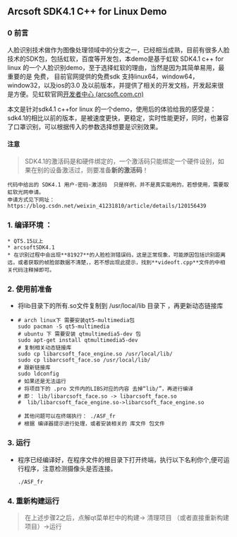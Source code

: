 ## Arcsoft SDK4.1 C++ for Linux Demo

### 0 前言

​	人脸识别技术做作为图像处理领域中的分支之一，已经相当成熟，目前有很多人脸技术的SDK包，包括虹软，百度等开发包，本demo是基于虹软 SDK4.1 c++ for linux 的一个人脸识别demo，至于选择虹软的理由，当然是因为其简单易用，最重要的是 免费， 目前官网提供的免费sdk 支持linux64，window64，window32，以及ios的3.0 及以前版本，并提供了相关的开发文档，开发起来很是方便。见虹软官网[开发者中心 (arcsoft.com.cn)](https://ai.arcsoft.com.cn/ucenter/resource/build/index.html#/addFreesdk/1002)

本文是针对sdk4.1 c++for linux 的一个demo，使用后的体验给我的感受是：sdk4.1的相比以前的版本，是被速度更快，更稳定，实时性能更好，同时，也兼容了口罩识别，可以根据传入的参数选择想要是识别效果。

#### 注意

>SDK4.1的激活码是和硬件绑定的，一个激活码只能绑定一个硬件设别，如果在别的设备激活过，则要准备**新的激活码**！

```
代码中给出的 SDK4.1 用户-密码-激活码  只是样例，并不是真实能用的，若想使用，需要取虹软光网申请。
申请方式见下网址：
https://blog.csdn.net/weixin_41231810/article/details/120156439
```



### 1. 编译环境 ：

	* QT5.15以上
	* arcsoftSDK4.1  
	* 在识别过程中会出现**81927**的人脸检测错误码，这是正常现象，可能原因包括识别距离远，或者获取的帧脸部数据不清楚，，若不想出现此提示，找到**videoft.cpp**文件的中相关代码注释掉即可。

### 2. 使用前准备

 * 将lib目录下的所有.so文件复制到 /usr/local/lib 目录下 ，再更新动态链接库

 * ```shell
   # arch linux下 需要安装qt5-multimedia包
   sudo pacman -S qt5-multimedia
   # ubuntu 下 需要安装 qtmultimedia5-dev 包
   sudo apt-get install qtmultimedia5-dev
   # 复制相关动态链接库
   sudo cp libarcsoft_face_engine.so /usr/local/lib/
   sudo cp libarcsoft_face.so /usr/local/lib/
   # 跟新链接库
   sudo ldconfig
   # 如果还是无法运行
   # 将项目下的 .pro 文件内的LIBS对应的内容 去掉“lib/”，再进行编译
   # 即： lib/libarcsoft_face.so -> libarcsoft_face.so
   #  lib/libarcsoft_face_engine.so->libarcsoft_face_engine.so
   
   # 其他问题可以在终端执行： ./ASF_fr
   # 根据 编译器提示进行处理，或者安装相关的 库文件 包文件
   ```

### 3. 运行

* 程序已经编译好，在程序文件的根目录下打开终端，执行以下名利你个,便可运行程序，注意检测摄像头是否连接。

  ```shell
  ./ASF_fr   
  ```




### 4. 重新构建运行

>在上述步骤2之后，点解qt菜单栏中的构建-> 清理项目 （或者直接重新构建项目）->运行



